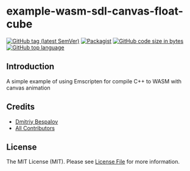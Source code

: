 # example-wasm-sdl-canvas-float-cube

[![GitHub tag (latest SemVer)][ico-github-tag-version]][link-github-tag-version]
[![Packagist][ico-license]][link-license]
[![GitHub code size in bytes][ico-github-size]][link-github]
[![GitHub top language][ico-github-top-language]][link-github]

## Introduction

A simple example of using Emscripten for compile C++ to WASM with canvas animation

## Credits

- [Dmitriy Bespalov][link-author]
- [All Contributors][link-contributors]

## License

The MIT License (MIT). Please see [License File][link-license] for more information.


[link-author]: https://github.com/superrosko
[link-contributors]: https://github.com/superrosko/example-wasm-sdl-canvas-float-cube/contributors
[link-github]: https://github.com/superrosko/example-wasm-sdl-canvas-float-cube
[link-github-tag-version]: https://github.com/superrosko/example-wasm-sdl-canvas-float-cube
[link-license]: LICENSE

[ico-github-size]: https://img.shields.io/github/languages/code-size/superrosko/example-wasm-sdl-canvas-float-cube.svg?style=flat
[ico-github-top-language]: https://img.shields.io/github/languages/top/superrosko/example-wasm-sdl-canvas-float-cube.svg?style=flat
[ico-github-tag-version]: https://img.shields.io/github/v/tag/superrosko/example-wasm-sdl-canvas-float-cube.svg?style=flat
[ico-license]: https://img.shields.io/github/license/superrosko/example-wasm-sdl-canvas-float-cube.svg?style=flat